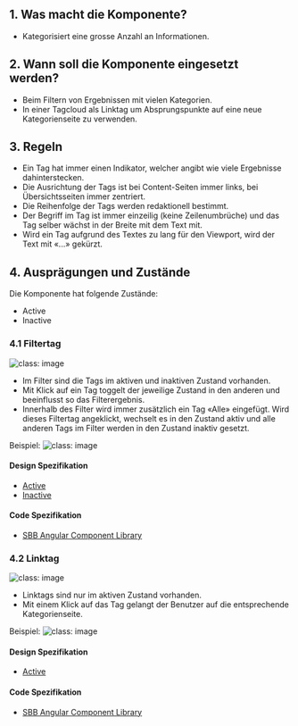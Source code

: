 ## 1. Was macht die Komponente?
* Kategorisiert eine grosse Anzahl an Informationen.

## 2. Wann soll die Komponente eingesetzt werden? 
* Beim Filtern von Ergebnissen mit vielen Kategorien.
* In einer Tagcloud als Linktag um Absprungspunkte auf eine neue Kategorienseite zu verwenden.

## 3. Regeln
* Ein Tag hat immer einen Indikator, welcher angibt wie viele Ergebnisse dahinterstecken.
* Die Ausrichtung der Tags ist bei Content-Seiten immer links, bei Übersichtsseiten immer zentriert.
* Die Reihenfolge der Tags werden redaktionell bestimmt.
* Der Begriff im Tag ist immer einzeilig (keine Zeilenumbrüche) und das Tag selber wächst in der Breite mit dem Text mit.
* Wird ein Tag aufgrund des Textes zu lang für den Viewport, wird der Text mit «...» gekürzt.

## 4. Ausprägungen und Zustände 
Die Komponente hat folgende Zustände:
* Active
* Inactive

### 4.1 Filtertag
![](https://raw.githubusercontent.com/sbb-design-systems/sbb-design-system/master/website/components/tag/images/tag_filtertag.png 'class: image') 
* Im Filter sind die Tags im aktiven und inaktiven Zustand vorhanden.
* Mit Klick auf ein Tag toggelt der jeweilige Zustand in den anderen und beeinflusst so das Filterergebnis.
* Innerhalb des Filter wird immer zusätzlich ein Tag «Alle» eingefügt. Wird dieses Filtertag angeklickt, wechselt es in den Zustand aktiv und alle anderen Tags im Filter werden in den Zustand inaktiv gesetzt.

Beispiel:
![](https://raw.githubusercontent.com/sbb-design-systems/sbb-design-system/master/website/components/tag/images/tag_filtertag_example.png 'class: image') 

#### Design Spezifikation
* [Active](https://sbb.invisionapp.com/d/main#/console/15744722/327768741/inspect)
* [Inactive](https://sbb.invisionapp.com/d/main#/console/15744722/327768742/inspect)

#### Code Spezifikation
* [SBB Angular Component Library](https://sbb-angular.app.sbb.ch/latest/content/tag)

### 4.2 Linktag
![](https://raw.githubusercontent.com/sbb-design-systems/sbb-design-system/master/website/components/tag/images/tag_linktag.png 'class: image') 
* Linktags sind nur im aktiven Zustand vorhanden.
* Mit einem Klick auf das Tag gelangt der Benutzer auf die entsprechende Kategorienseite.

Beispiel:
![](https://raw.githubusercontent.com/sbb-design-systems/sbb-design-system/master/website/components/tag/images/tag_linktag_example.png 'class: image') 

#### Design Spezifikation
* [Active](https://sbb.invisionapp.com/d/main#/console/15744722/327768743/inspect)

#### Code Spezifikation
* [SBB Angular Component Library](https://sbb-angular.app.sbb.ch/latest/content/tag)